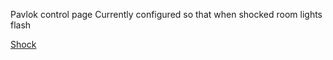 Pavlok control page
Currently configured so that when shocked room lights flash

[Shock](https://maker.ifttt.com/trigger/TEST/with/key/nGw2yzYZBPkb8wp_jUWhEtq0NIpANM89Vgx_IpUwLOP)
